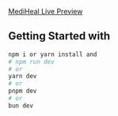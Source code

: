 [MediHeal Live Preview](https:mediheal.vercel.app)

## Getting Started with

```bash
npm i or yarn install and
# npm run dev
# or
yarn dev
# or
pnpm dev
# or
bun dev
```
